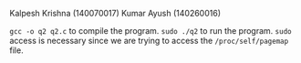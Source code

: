 Kalpesh Krishna (140070017)
Kumar Ayush (140260016)

`gcc -o q2 q2.c` to compile the program. `sudo ./q2` to run the program. `sudo` access is necessary since we are trying to access the `/proc/self/pagemap` file.